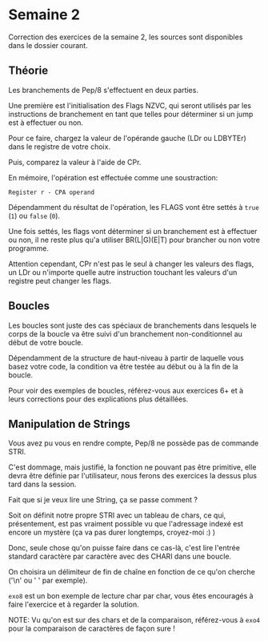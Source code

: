 # Semaine 2

Correction des exercices de la semaine 2, les sources sont disponibles dans le dossier courant.

## Théorie

Les branchements de Pep/8 s'effectuent en deux parties.

Une première est l'initialisation des Flags NZVC, qui seront utilisés par les instructions de branchement en tant que telles pour déterminer si un jump est à effectuer ou non.

Pour ce faire, chargez la valeur de l'opérande gauche (LDr ou LDBYTEr) dans le registre de votre choix.

Puis, comparez la valeur à l'aide de CPr.

En mémoire, l'opération est effectuée comme une soustraction:

~~~
Register r - CPA operand
~~~

Dépendamment du résultat de l'opération, les FLAGS vont être settés à `true` (`1`) ou `false` (`0`).

Une fois settés, les flags vont déterminer si un branchement est à effectuer ou non, il ne reste plus qu'a utiliser BR(L|G)(E|T) pour brancher ou non votre programme.

Attention cependant, CPr n'est pas le seul à changer les valeurs des flags, un LDr ou n'importe quelle autre instruction touchant les valeurs d'un registre peut changer les flags.

## Boucles

Les boucles sont juste des cas spéciaux de branchements dans lesquels le corps de la boucle va être suivi d'un branchement non-conditionnel au début de votre boucle.

Dépendamment de la structure de haut-niveau à partir de laquelle vous basez votre code, la condition va être testée au début ou à la fin de la boucle.

Pour voir des exemples de boucles, référez-vous aux exercices 6+ et à leurs corrections pour des explications plus détaillées.

## Manipulation de Strings

Vous avez pu vous en rendre compte, Pep/8 ne possède pas de commande STRI.

C'est dommage, mais justifié, la fonction ne pouvant pas être primitive, elle devra être définie par l'utilisateur, nous ferons des exercices la dessus plus tard dans la session.

Fait que si je veux lire une String, ça se passe comment ?

Soit on définit notre propre STRI avec un tableau de chars, ce qui, présentement, est pas vraiment possible vu que l'adressage indexé est encore un mystère (ça va pas durer longtemps, croyez-moi :) )

Donc, seule chose qu'on puisse faire dans ce cas-là, c'est lire l'entrée standard caractère par caractère avec des CHARI dans une boucle.

On choisira un délimiteur de fin de chaîne en fonction de ce qu'on cherche ('\n' ou ' ' par exemple).

`exo8` est un bon exemple de lecture char par char, vous êtes encouragés à faire l'exercice et à regarder la solution.

NOTE: Vu qu'on est sur des chars et de la comparaison, référez-vous à `exo4` pour la comparaison de caractères de façon sure !
